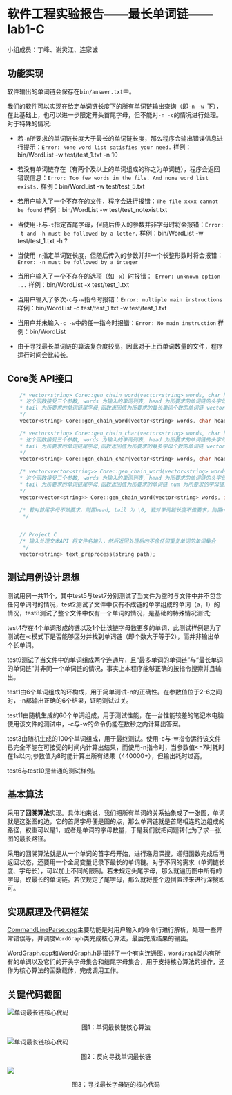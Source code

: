 # 软件工程实验报告——最长单词链——lab1-C

小组成员：丁峰、谢灵江、连家诚

## 功能实现

软件输出的单词链会保存在`bin/answer.txt`中。

我们的软件可以实现在给定单词链长度下的所有单词链输出查询（即`-n -w `下），在此基础上，也可以进一步限定开头首尾字母，但不能对`-n -c`的情况进行处理。对于特殊的情况:

 - 若`-n`所要求的单词链长度大于最长的单词链长度，那么程序会输出错误信息进行提示：`Error: None word list satisfies your need.`
 样例：bin/WordList -w test/test_1.txt -n 10

 - 若没有单词链存在（有两个及以上的单词组成的称之为单词链），程序会返回错误信息：`Error: Too few words in the file. And none word list exists.`
 样例：bin/WordList -w test/test_5.txt

 - 若用户输入了一个不存在的文件，程序会进行报错：`The file xxxx cannot be found`
 样例：bin/WordList -w test/test_notexist.txt

 - 当使用`-h`与`-t`指定首尾字母，但随后传入的参数并非字母时将会报错：`Error: -t and -h must be followed by a letter.`
 样例：bin/WordList -w test/test_1.txt -h ?

 - 当使用`-n`指定单词链长度，但随后传入的参数并非一个长整形数时将会报错：`Error: -n must be followed by a integer`


 - 当用户输入了一个不存在的选项（如 `-x`）时报错：` Error: unknown option ...`
 样例：bin/WordList -x test/test_1.txt

 - 当用户输入了多次`-c`与`-w`指令时报错：`Error: multiple main instructions`
 样例：bin/WordList -c test/test_1.txt -w test/test_1.txt

 - 当用户并未输入`-c -w`中的任一指令时报错：`Error: No main instruction`
 样例：bin/WordList
 - 由于寻找最长单词链的算法复杂度较高，因此对于上百单词数量的文件，程序运行时间会比较长。

## Core类 API接口

```C++
    /* vector<string> Core::gen_chain_word(vector<string> words, char head, char tail);
    * 这个函数接受三个参数, words 为输入的单词列表, head 为所要求的单词链的头字母, 
    * tail 为所要求的单词链尾字母,函数返回值为所要求的最长单词个数的单词链 vector<string>
    */
    vector<string> Core::gen_chain_word(vector<string> words, char head, char tail);

    /* vector<string> Core::gen_chain_char(vector<string> words, char head, char tail);
    * 这个函数接受三个参数, words 为输入的单词列表, head 为所要求的单词链的头字母, 
    * tail 为所要求的单词链尾字母,函数返回值为所要求的最多字母个数的单词链 vector<string>
    */
    vector<string> Core::gen_chain_char(vector<string> words, char head, char tail);

    /* vector<vector<string>> Core::gen_chain_word(vector<string> words, int num, char head, char tail);
    * 这个函数接受三个参数, words 为输入的单词列表, head 为所要求的单词链的头字母, 
    * tail 为所要求的单词链尾字母,函数返回值为所要求的单词链 num 为所要求的字母链的个数
    */
    vector<vector<string>> Core::gen_chain_word(vector<string> words, int num, char head, char tail);

    /* 若对首尾字母不做要求，则置head, tail 为 \0, 若对单词链长度不做要求，则置num为-1
     */


    // Project C
    /* 输入处理文本API 将文件名输入，然后返回处理后的不含任何重复单词的单词集合
     */
    vector<string> text_preprocess(string path);
```



## 测试用例设计思想

测试用例一共11个，其中test5与test7分别测试了当文件为空时与文件中并不包含任何单词时的情况，test2测试了文件中仅有不成链的单字组成的单词（a，I）的情况，test8测试了整个文件中仅有一个单词的情况，是基础的特殊情况测试;

test4存在4个单词形成的链以及1个比该链字母数更多的单词，此测试样例是为了测试在-c模式下是否能够区分并找到单词链（即个数大于等于2），而并非输出单个长单词。

test9测试了当文件中的单词组成两个连通片，且“最多单词的单词链”与“最长单词的单词链”并非同一个单词链的情况，事实上本程序能够正确的按指令搜索并且输出。

test1由6个单词组成的环构成，用于简单测试-n的正确性。在参数值位于2-6之间时，-n都输出正确的6个结果，证明测试过关。

test11由随机生成的60个单词组成，用于测试性能，在一台性能较差的笔记本电脑使用该文件的测试中，-c与-w的命令仍能在数秒之内计算出答案。

test3由随机生成的100个单词组成，用于最终测试。使用-c与-w指令运行该文件已完全不能在可接受的时间内计算出结果，而使用-n指令时，当参数值<=7时耗时在1s以内;参数值为8时能计算出所有结果（440000+），但输出耗时过高。

test6与test10是普通的测试样例。


## 基本算法

​	采用了**回溯算法**实现。具体地来说，我们把所有单词的关系抽象成了一张图，单词就是这张图的边，它的首尾字母便是图的点，那么单词链就是首尾相连的边组成的路径，权重可以是1，或者是单词的字母数量，于是我们就把问题转化为了求一张图的最长路径。

​	采用的回溯算法就是从一个单词的首字母开始，进行递归深搜，递归函数完成后再返回状态，还要用一个全局变量记录下最长的单词链。对于不同的需求（单词链长度、字母长），可以加上不同的限制。若未规定头尾字母，那么就遍历图中所有的字母，取最长的单词链。若仅规定了尾字母，那么就将整个边倒置过来进行深搜即可。

## 实现原理及代码框架

[CommandLineParse.cpp](../src/CommandLineParse.cpp)主要功能是对用户输入的命令行进行解析，处理一些异常错误等，并调度`WordGraph`类完成核心算法，最后完成结果的输出。

[WordGraph.cpp](../src/WordGraph.cpp)和[WordGraph.h](../src/WordGraph.h)是描述了一个有向连通图，`WordGraph`类内有所有的单词以及它们的开头字母集合和结尾字母集合，用于支持核心算法的操作，还作为核心算法的函数载体，完成调用工作。

## 关键代码截图

![单词最长链核心代码](./code1.png)

<center>图1：单词最长链核心算法</center>

![单词最长链核心代码](./code2.png)

<center>图2：反向寻找单词最长链</center>

![](./code3.png)

<center>图3：寻找最长字母链的核心代码</center>
